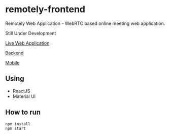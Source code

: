 # remotely-frontend

Remotely Web Application - WebRTC based online meeting web application.

Still Under Development

[Live Web Application](https://remotely-sigma.vercel.app/)

[Backend](https://github.com/jhalitaksoy/remotely-backend)

[Mobile](https://github.com/jhalitaksoy/remotely_mobile)

## Using 

- ReactJS
- Material UI

## How to run
```bash 
npm install
npm start
